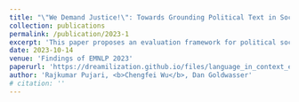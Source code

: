 ```yaml
---
title: "\"We Demand Justice!\": Towards Grounding Political Text in Social Context"
collection: publications
permalink: /publication/2023-1
excerpt: 'This paper proposes an evaluation framework for political social grounding frameworks. It benchmarks and improves existing graph framework using novel learning tasks aided by contrastive learning and LLM based knowledge summary augmentation.'
date: 2023-10-14
venue: 'Findings of EMNLP 2023'
paperurl: 'https://dreamilization.github.io/files/language_in_context_emnlp2023_camera_ready.pdf'
author: 'Rajkumar Pujari, <b>Chengfei Wu</b>, Dan Goldwasser'
# citation: ''
---
```

